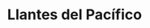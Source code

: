 ---
title: "Llantes del Pacífico"
url: /el-rosario/llantes-del-pacifico/
shop: reparación de automóviles
---